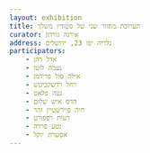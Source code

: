 ```yaml
---
layout: exhibition
title: תערוכת מחזור שני של סטודיו משלך
curator: אירנה גורדון
address: גלריה יפו 23, ירושלים
participators:
    - אדל דהן
    - נעמה לוטן
    - אילה סול פרידמן
    - רחל רדשקביטש
    - נעה פלאט
    - הדס איש שלום
    - חיה פיירשטיין זהר
    - רעות רפפורט
    - נטע פרדה
    - אפשרת יוקל
---
```

